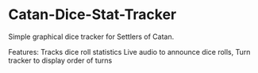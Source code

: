 # Catan-Dice-Stat-Tracker
Simple graphical dice tracker for Settlers of Catan.

Features:
  Tracks dice roll statistics
  Live audio to announce dice rolls,
  Turn tracker to display order of turns
